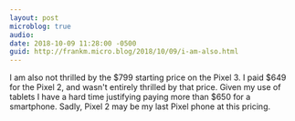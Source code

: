 ```yaml
---
layout: post
microblog: true
audio: 
date: 2018-10-09 11:28:00 -0500
guid: http://frankm.micro.blog/2018/10/09/i-am-also.html
---
```

I am also not thrilled by the $799 starting price on the Pixel 3. I paid $649 for the Pixel 2, and wasn't entirely thrilled by that price. Given my use of tablets I have a hard time justifying paying more than $650 for a smartphone. Sadly, Pixel 2 may be my last Pixel phone at this pricing. 
